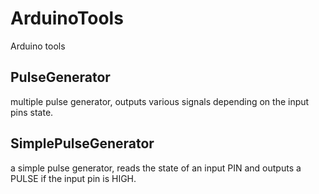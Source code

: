 # ArduinoTools
Arduino tools

## PulseGenerator
multiple pulse generator, outputs various signals depending on the input pins state.

## SimplePulseGenerator
a simple pulse generator, reads the state of an input PIN and outputs a PULSE if the input pin is HIGH.

